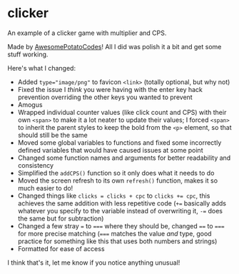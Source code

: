# clicker
An example of a clicker game with multiplier and CPS.

Made by [AwesomePotatoCodes](https://github.com/AwesomePotatoCodes)! All I did was polish it a bit and get some stuff working.

Here's what I changed:
* Added `type="image/png"` to favicon `<link>` (totally optional, but why not)
* Fixed the issue I _think_ you were having with the enter key hack prevention overriding the other keys you wanted to prevent
* Amogus
* Wrapped individual counter values (like click count and CPS) with their own `<span>` to make it a lot neater to update their values; I forced `<span>` to inherit the parent styles to keep the bold from the `<p>` element, so that should still be the same
* Moved some global variables to functions and fixed some incorrectly defined variables that would have caused issues at some point
* Changed some function names and arguments for better readability and consistency
* Simplified the `addCPS()` function so it only does what it needs to do
* Moved the screen refresh to its own `refresh()` function, makes it so much easier to do!
* Changed things like `clicks = clicks + cpc` to `clicks += cpc`, this achieves the same addition with less repetitive code (`+=` basically adds whatever you specify to the variable instead of overwriting it, `-=` does the same but for subtraction)
* Changed a few stray `=` to `===` where they should be, changed `==` to `===` for more precise matching (`===` matches the value _and_ type, good practice for something like this that uses both numbers and strings)
* Formatted for ease of access

I think that's it, let me know if you notice anything unusual!
